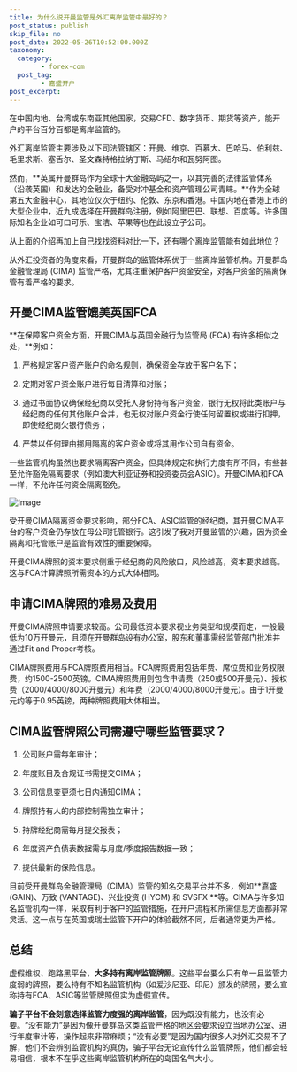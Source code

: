 ```yaml
---
title: 为什么说开曼监管是外汇离岸监管中最好的？
post_status: publish
skip_file: no
post_date: 2022-05-26T10:52:00.000Z
taxonomy:
  category:
        - forex-com
  post_tag:
        - 嘉盛开户
post_excerpt: 
---
```

在中国内地、台湾或东南亚其他国家，交易CFD、数字货币、期货等资产，能开户的平台百分百都是离岸监管的。

外汇离岸监管主要涉及以下司法管辖区：开曼、维京、百慕大、巴哈马、伯利兹、毛里求斯、塞舌尔、圣文森特格拉纳丁斯、马绍尔和瓦努阿图。

然而，**英属开曼群岛作为全球十大金融岛屿之一，以其完善的法律监管体系（沿袭英国）和发达的金融业，备受对冲基金和资产管理公司青睐。**作为全球第五大金融中心，其地位仅次于纽约、伦敦、东京和香港。中国内地在香港上市的大型企业中，近九成选择在开曼群岛注册，例如阿里巴巴、联想、百度等。许多国际知名企业如可口可乐、宝洁、苹果等也在此设立子公司。

从上面的介绍再加上自己找找资料对比一下，还有哪个离岸监管能有如此地位？

从外汇投资者的角度来看，开曼群岛的监管体系优于一些离岸监管机构。开曼群岛金融管理局 (CIMA) 监管严格，尤其注重保护客户资金安全，对客户资金的隔离保管有着严格的要求。

## 开曼CIMA监管媲美英国FCA

**在保障客户资金方面，开曼CIMA与英国金融行为监管局 (FCA) 有许多相似之处，**例如：

1. 严格规定客户资产账户的命名规则，确保资金存放于客户名下；

1. 定期对客户资金账户进行每日清算和对账；

1. 通过书面协议确保经纪商以受托人身份持有客户资金，银行无权将此类账户与经纪商的任何其他账户合并，也无权对账户资金行使任何留置权或进行扣押，即使经纪商欠银行债务；

1. 严禁以任何理由挪用隔离的客户资金或将其用作公司自有资金。

一些监管机构虽然也要求隔离客户资金，但具体规定和执行力度有所不同，有些甚至允许豁免隔离要求（例如澳大利亚证券和投资委员会ASIC）。开曼CIMA和FCA一样，不允许任何资金隔离豁免。

![Image](https://prod-files-secure.s3.us-west-2.amazonaws.com/39ed1227-6d7d-4570-be36-9ccd4a2c4241/bd849744-3fcb-4a37-8312-357962c8f065/image.png?X-Amz-Algorithm=AWS4-HMAC-SHA256&X-Amz-Content-Sha256=UNSIGNED-PAYLOAD&X-Amz-Credential=ASIAZI2LB466UBK36RC3%2F20251007%2Fus-west-2%2Fs3%2Faws4_request&X-Amz-Date=20251007T161407Z&X-Amz-Expires=3600&X-Amz-Security-Token=IQoJb3JpZ2luX2VjEBAaCXVzLXdlc3QtMiJHMEUCIHpBBmuGfMf%2B9iPFBjWjtqANvXhvn%2BlHhL30tMunijxjAiEAk6MdbB6UgRwHst23NRNHsd2uH3z1YrbvDih4TgWzYGEqiAQIqf%2F%2F%2F%2F%2F%2F%2F%2F%2F%2FARAAGgw2Mzc0MjMxODM4MDUiDKoPhGSSQXa%2BVSWRuircA5fBc5StkQmgyTfjRnQ%2BdZkIDjzHm21rt%2Fio6%2Fi6p2rrgX%2FPrCU0wZE%2FYzW%2F4o0iCx%2B8b1K8cZwW5ry1hWUppVd3PZtal4AV6Gnsd7SYCui2ayXRc7XEkdlSZYQvM4L9Nx%2BdXXW%2B1p9FW1CiIjPGcf1zuWMjeJCwEQFXC8jsEtu6GhHMh7floUkIxL4HM6uAs0nUvtz6mSU6BXMF4PeEL0SAJf1R0KDLUvDmjbIMJ2luu8LoNlsyCLzWPNk28wLbefR0bmIbaXVSlH5BSuTnqfv9YTh8Le21FuljGY%2FO2UN1kUtHyTqQpIiUWShEY4%2FDYcFLZgYRlsK8hKetS9xYbNsyjb5JG6uPoU7jKwjJNBDYtMzFkPdxybv76xnnvqmpsBUBWiKd9Mb8LutmGbTvoa%2Fi%2FrP03%2BW8TxQkYbfxY52XAnTCH%2BRl8PCb6RrAbX135ng1n7QiwD3YBi1mRc9g318Z2qX1LJhm9xAI7Bkm8sLeaeMs7b8Y8bRQ3%2FBMb%2FdSVQQzXAtXjfMpy33T%2Fjo5UzuPYEU3MqoUGKEJGIJSYlwWpo8n%2B%2F5wvrXrWsGZ3e3%2FAHolvKJk0HLx2x3lcHQfIez2lkZ6Q%2F5uSy3yUp%2BNUGGyoToHnylxd28E09quMP7hlMcGOqUB7g5yzFH8DN9eXb2cnYQexvHa9FvPHgRbV5IxyG4AMGR4O%2F5Ca8ZUYqU1MQIRkgw3hhlObZCCDQ%2BnEKtbA9Cqa3H7abC7iO%2BMgeLx5Fp2uotKQhS6ftJu4U5t1e438gG8sE1irZpP7%2ByFedetoEDnHxuu7JFA2E6M8i0uettHit%2BUMYAJRtcJ3FJlfPG%2BZ7Z7BGGVUeawkNNLUVbruPGxonQmDxRO&X-Amz-Signature=3f62e7d9083906ded0220bb6e8d20ad8f5e07092af3d42ab186f4220280c40a0&X-Amz-SignedHeaders=host&x-amz-checksum-mode=ENABLED&x-id=GetObject)

受开曼CIMA隔离资金要求影响，部分FCA、ASIC监管的经纪商，其开曼CIMA平台的客户资金仍存放在母公司托管银行。这引发了我对开曼监管的兴趣，因为资金隔离和托管账户是监管有效性的重要保障。

开曼CIMA牌照的资本要求侧重于经纪商的风险敞口，风险越高，资本要求越高。这与FCA计算牌照所需资本的方式大体相同。

## **申请CIMA牌照的难易及费用**

开曼CIMA牌照申请要求较高。公司最低资本要求视业务类型和规模而定，一般最低为10万开曼元，且须在开曼群岛设有办公室，股东和董事需经监管部门批准并通过Fit and Proper考核。

CIMA牌照费用与FCA牌照费用相当。FCA牌照费用包括年费、席位费和业务权限费，约1500-2500英镑。CIMA牌照费用则包含申请费（250或500开曼元）、授权费（2000/4000/8000开曼元）和年费（2000/4000/8000开曼元）。由于1开曼元约等于0.95英镑，两种牌照费用大体相当。

## CIMA监管牌照公司需遵守哪些监管要求？

1. 公司账户需每年审计；

1. 年度账目及合规证书需提交CIMA；

1. 公司信息变更须七日内通知CIMA；

1. 牌照持有人的内部控制需独立审计；

1. 持牌经纪商需每月提交报表；

1. 年度资产负债表数据需与月度/季度报告数据一致；

1. 提供最新的保险信息。

目前受开曼群岛金融管理局（CIMA）监管的知名交易平台并不多，例如**嘉盛 (GAIN)、万致 (VANTAGE)、兴业投资 (HYCM) 和 SVSFX **等。CIMA与许多知名监管机构一样，采取有利于客户的监管措施，在开户流程和所需信息方面都非常灵活。这一点与在英国或瑞士监管下开户的体验截然不同，后者通常更为严格。

## 总结

虚假维权、跑路黑平台，**大多持有离岸监管牌照**。这些平台要么只有单一且监管力度弱的牌照，要么持有不知名监管机构（如爱沙尼亚、印尼）颁发的牌照，要么宣称持有FCA、ASIC等监管牌照但实为虚假宣传。

**骗子平台不会刻意选择监管力度强的离岸监管**，因为既没有能力，也没有必要。“没有能力”是因为像开曼群岛这类监管严格的地区会要求设立当地办公室、进行年度审计等，操作起来非常麻烦；“没有必要”是因为国内很多人对外汇交易不了解，他们不会辨别监管机构的真伪，骗子平台无论宣传什么监管牌照，他们都会轻易相信，根本不在乎这些离岸监管机构所在的岛国名气大小。